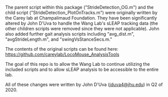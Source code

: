The parent script within this package ("StrideDetection_OG.m") and the child script ("StrideDetection_PlotOnTracks.m") were originally written by the Carey lab at Champalimaud Foundation. They have been significantly altered by John D'Uva to handle the Wang Lab's sLEAP tracking data (the other children scripts were removed since they were not applicable). John also added further gait analysis scripts including "avg_dist.m", "avgStrideLength.m", and "swingVsStanceSecs.m."

The contents of the original scripts can be found here: https://github.com/careylab/LocoMouse_AnalysisTools

The goal of this repo is to allow the Wang Lab to continue utilizing the included scripts and to allow sLEAP analysis to be accessible to the entire lab.

All of these changes were written by John D'Uva (jduva4@jhu.edu) in Q2 of 2020.
